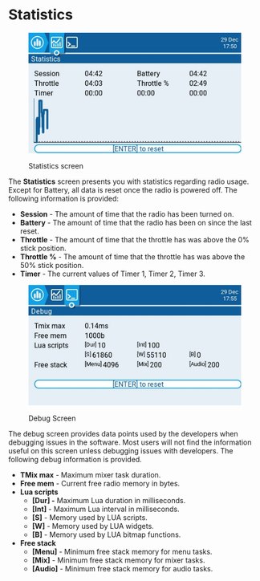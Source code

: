 # Statistics

<figure><img src="../../.gitbook/assets/stats1.jpg" alt=""><figcaption><p>Statistics screen</p></figcaption></figure>

The **Statistics** screen presents you with statistics regarding radio usage. Except for Battery, all data is reset once the radio is powered off. The following information is provided:

* **Session** - The amount of time that the radio has been turned on.&#x20;
* **Battery** - The amount of time that the radio has been on since the last reset.
* **Throttle** - The amount of time that the throttle has was above the 0% stick position.
* **Throttle %** - The amount of time that the throttle has was above the 50% stick position.
* **Timer** - The current values of Timer 1, Timer 2, Timer 3.

<figure><img src="../../.gitbook/assets/stats2.jpg" alt=""><figcaption><p>Debug Screen</p></figcaption></figure>

The debug screen provides data points used by the developers when debugging issues in the software. Most users will not find the information useful on this screen unless debugging issues with developers. The following debug information is provided.

* **TMix max** - Maximum mixer task duration.
* **Free mem** - Current free radio memory in bytes.
* **Lua scripts**&#x20;
  * **\[Dur] -** Maximum Lua duration in milliseconds.
  * **\[Int]** - Maximum Lua interval in milliseconds.
  * **\[S]** - Memory used by LUA scripts.
  * **\[W]** - Memory used by LUA widgets.
  * **\[B]** - Memory used by LUA bitmap functions.
* **Free stack**
  * **\[Menu]** - Minimum free stack memory for menu tasks.
  * **\[Mix]** - Minimum free stack memory for mixer tasks.
  * **\[Audio]** - Minimum free stack memory for audio tasks.

